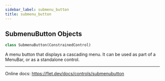 ```yaml
---
sidebar_label: submenu_button
title: submenu_button
---
```


## SubmenuButton Objects

```python
class SubmenuButton(ConstrainedControl)
```

A menu button that displays a cascading menu. It can be used as part of a MenuBar, or as a standalone control.

-----

Online docs: https://flet.dev/docs/controls/submenubutton

